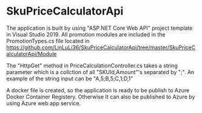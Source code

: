 # SkuPriceCalculatorApi

The application is built by using "ASP.NET Core Web API" project template in Visual Studio 2019.
All promotion modules are included in the PromotionTypes.cs file located in https://github.com/LinLuLi36/SkuPriceCalculatorApi/tree/master/SkuPriceCalculatorApi/Module

The "HttpGet" method in PriceCalculationController.cs takes a string parameter which is a collction of all "SKUId,Amount"'s separated by ";". 
An example of the string input can be "A,5;B,5;C,1;D,1"  

A docker file is created, so the application is ready to be publish to Azure Docker Container Registery. 
Otherwise It can also be published to Azure by using Azure web app service.

